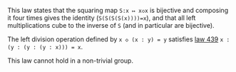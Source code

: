 This law states that the squaring map `S:x ↦ x◇x` is bijective and composing it four times gives the identity (`S(S(S(S(x))))=x`), and that all left multiplications cube to the inverse of `S` (and in particular are bijective).

The left division operation defined by `x ◇ (x : y) = y` satisfies [law 439](https://teorth.github.io/equational_theories/implications/?439) `x : (y : (y : (y : x))) = x`.

This law cannot hold in a non-trivial group.

